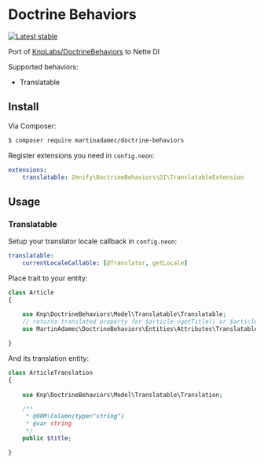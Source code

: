 # Doctrine Behaviors

[![Latest stable](https://img.shields.io/packagist/v/martinadamec/doctrine-behaviors.svg?style=flat-square)](https://packagist.org/packages/martinadamec/doctrine-behaviors)


Port of [KnpLabs/DoctrineBehaviors](https://github.com/KnpLabs/DoctrineBehaviors) to Nette DI

Supported behaviors:

- Translatable


## Install

Via Composer:

```sh
$ composer require martinadamec/doctrine-behaviors
```

Register extensions you need in `config.neon`:

```yaml
extensions:
	translatable: Zenify\DoctrineBehaviors\DI\TranslatableExtension
```


## Usage

### Translatable

Setup your translator locale callback in `config.neon`:

```yaml
translatable:
	currentLocaleCallable: [@Translator, getLocale]
```

Place trait to your entity:

```php
class Article
{
	
	use Knp\DoctrineBehaviors\Model\Translatable\Translatable;
	// returns translated property for $article->getTitle() or $article->title
	use MartinAdamec\DoctrineBehaviors\Entities\Attributes\Translatable;

}
```

And its translation entity:

```php
class ArticleTranslation
{
	
	use Knp\DoctrineBehaviors\Model\Translatable\Translation;

	/**
	 * @ORM\Column(type="string")
	 * @var string
	 */
	public $title;

}
```

